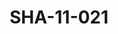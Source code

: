 ---
pid: SHA-11-021
title: SHA-11-021
language: ar
original_label: 
rights: شرحبيل احمد
location_of_original: شرحبيل احمد
photographer_or_studio: 
scanned_from: photograph 11.4 by 18.1
_date: '1966'
location: اثيوبيا، اديس ابابا
description: مجموعة من الجنود
additional_notes: 
permission_display: 'yes'
on_server: 'no'
on_website: 'no'
permalink: /photopages/ar/SHA-11-021
layout: photo-page
---